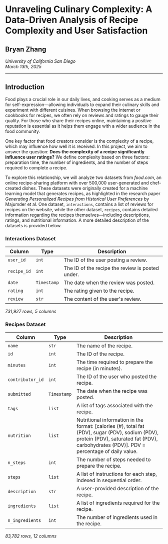 # Unraveling Culinary Complexity: A Data-Driven Analysis of Recipe Complexity and User Satisfaction
## Bryan Zhang
*University of California San Diego*  
*March 13th, 2025*

---

## Introduction

Food plays a crucial role in our daily lives, and cooking serves as a medium for self-expression—allowing individuals to expand their culinary skills and experiment with different cuisines. When browsing the internet or cookbooks for recipes, we often rely on reviews and ratings to gauge their quality. For those who share their recipes online, maintaining a positive reputation is essential as it helps them engage with a wider audience in the food community.

One key factor that food creators consider is the complexity of a recipe, which may influence how well it is received. In this project, we aim to answer the question: **Does the complexity of a recipe significantly influence user ratings?** We define complexity based on three factors: preparation time, the number of ingredients, and the number of steps required to complete a recipe.

To explore this relationship, we will analyze two datasets from *food.com*, an online recipe-sharing platform with over 500,000 user-generated and chef-created dishes. These datasets were originally created for a machine learning model that generates recipes, as highlighted in the research paper *Generating Personalized Recipes from Historical User Preferences* by Majumder et al. One dataset, `interactions`, contains a list of reviews for recipes on the website, while the other dataset, `recipes`, contains detailed information regarding the recipes themselves—including descriptions, ratings, and nutritional information. A more detailed description of the datasets is provided below.

### Interactions Dataset

| Column       | Type     | Description                                          |
|--------------|----------|------------------------------------------------------|
| `user_id`    | `int`    | The ID of the user posting a review.                 |
| `recipe_id`  | `int`    | The ID of the recipe the review is posted under.     |
| `date`       | `Timestamp` | The date when the review was posted.                |
| `rating`     | `int`    | The rating given to the recipe.                      |
| `review`     | `str`    | The content of the user's review.                    |
*731,927 rows, 5 columns*

### Recipes Dataset

| Column           | Type       | Description                                                                                                                                             |
|------------------|------------|---------------------------------------------------------------------------------------------------------------------------------------------------------|
| `name`           | `str`      | The name of the recipe.                                                                                                                                 |
| `id`             | `int`      | The ID of the recipe.                                                                                                                                   |
| `minutes`        | `int`      | The time required to prepare the recipe (in minutes).                                                                                                  |
| `contributor_id` | `int`      | The ID of the user who posted the recipe.                                                                                                               |
| `submitted`      | `Timestamp`| The date when the recipe was posted.                                                                                                                    |
| `tags`           | `list`     | A list of tags associated with the recipe.                                                                                                              |
| `nutrition`      | `list`     | Nutritional information in the format: \[calories (#), total fat (PDV), sugar (PDV), sodium (PDV), protein (PDV), saturated fat (PDV), carbohydrates (PDV)\]. PDV = percentage of daily value. |
| `n_steps`        | `int`      | The number of steps needed to prepare the recipe.                                                                                                       |
| `steps`          | `list`     | A list of instructions for each step, indexed in sequential order.                                                                                      |
| `description`    | `str`      | A user-provided description of the recipe.                                                                                                               |
| `ingredients`    | `list`     | A list of ingredients required for the recipe.                                                                                                          |
| `n_ingredients`  | `int`      | The number of ingredients used in the recipe.                                                                                                           |
*83,782 rows, 12 columns*